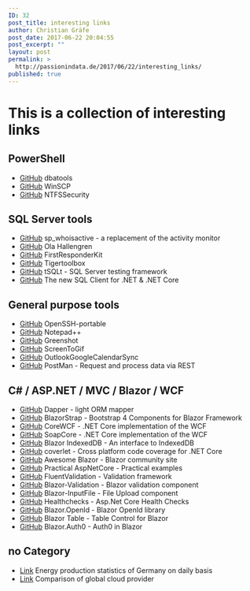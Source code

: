 ```yaml
---
ID: 32
post_title: interesting links
author: Christian Gräfe
post_date: 2017-06-22 20:04:55
post_excerpt: ""
layout: post
permalink: >
  http://passionindata.de/2017/06/22/interesting_links/
published: true
---
```

# This is a collection of interesting links

## PowerShell

* [GitHub][1] dbatools
* [GitHub][14] WinSCP
* [GitHub][57] NTFSSecurity

## SQL Server tools

* [GitHub][77] sp_whoisactive - a replacement of the activity monitor
* [GitHub][5] Ola Hallengren
* [GitHub][7] FirstResponderKit
* [GitHub][30] Tigertoolbox
* [GitHub][72] tSQLt - SQL Server testing framework
* [GitHub][78] The new SQL Client for .NET & .NET Core

## General purpose tools

* [GitHub][4] OpenSSH-portable
* [GitHub][12] Notepad++
* [GitHub][15] Greenshot
* [GitHub][19] ScreenToGif
* [GitHub][26] OutlookGoogleCalendarSync
* [GitHub][49] PostMan - Request and process data via REST

## C# / ASP.NET / MVC / Blazor / WCF

* [GitHub][56] Dapper - light ORM mapper
* [GitHub][67] BlazorStrap - Bootstrap 4 Components for Blazor Framework
* [GitHub][68] CoreWCF - .NET Core implementation of the WCF
* [GitHub][79] SoapCore - .NET Core implementation of the WCF
* [GitHub][71] Blazor IndexedDB - An interface to IndexedDB
* [GitHub][73] coverlet - Cross platform code coverage for .NET Core
* [GitHub][75] Awesome Blazor - Blazor community site
* [GitHub][76] Practical AspNetCore - Practical examples
* [GitHub][80] FluentValidation - Validation framework
* [GitHub][81] Blazor-Validation - Blazor validation component
* [GitHub][82] Blazor-InputFile - File Upload component
* [GitHub][83] Healthchecks - Asp.Net Core Health Checks
* [GitHub][84] Blazor.OpenId - Blazor OpenId library
* [GitHub][85] Blazor Table - Table Control for Blazor
* [GitHub][86] Blazor.Auth0 - Auth0 in Blazor

## no Category

* [Link][53] Energy production statistics of Germany on daily basis
* [Link][54] Comparison of global cloud provider

 [1]: https://github.com/sqlcollaborative/dbatools
 [4]: https://github.com/PowerShell/openssh-portable
 [5]: https://github.com/olahallengren/sql-server-maintenance-solution
 [7]: https://github.com/BrentOzarULTD/SQL-Server-First-Responder-Kit
 [12]: https://github.com/notepad-plus-plus/notepad-plus-plus
 [14]: https://github.com/dotps1/WinSCP
 [15]: https://github.com/greenshot/greenshot
 [19]: https://github.com/NickeManarin/ScreenToGif
 [26]: https://github.com/phw198/OutlookGoogleCalendarSync
 [30]: https://github.com/Microsoft/tigertoolbox
 [36]: https://github.com/Microsoft/sql-server-samples
 [45]: https://feedback.azure.com/forums/908035-sql-server/
 [49]: https://www.getpostman.com
 [51]: https://github.com/sqlcollaborative/dbachecks
 [52]: https://github.com/JocaPC/qpi
 [53]: https://www.energy-charts.de/energy_pie_de.htm
 [54]: http://comparecloud.in/
 [56]: https://github.com/StackExchange/Dapper
 [57]: https://github.com/raandree/NTFSSecurity
 [67]: https://github.com/chanan/BlazorStrap
 [68]: https://github.com/CoreWCF/CoreWCF
 [71]: https://github.com/wtulloch/Blazor.IndexedDB
 [72]: https://github.com/tSQLt-org/tSQLt
 [73]: https://github.com/tonerdo/coverlet
 [75]: https://github.com/AdrienTorris/awesome-blazor
 [76]: https://github.com/dodyg/practical-aspnetcore
 [77]: https://github.com/amachanic/sp_whoisactive
 [78]: https://github.com/dotnet/SqlClient
 [79]: https://github.com/DigDes/SoapCore
 [80]: https://github.com/JeremySkinner/FluentValidation
 [81]: https://github.com/mrpmorris/blazor-validation
 [82]: https://github.com/SteveSandersonMS/BlazorInputFile
 [83]: https://github.com/xabaril/AspNetCore.Diagnostics.HealthChecks
 [84]: https://github.com/jbomhold3/Blazor.Openid
 [85]: https://github.com/IvanJosipovic/BlazorTable
 [86]: https://github.com/henalbrod/Blazor.Auth0
